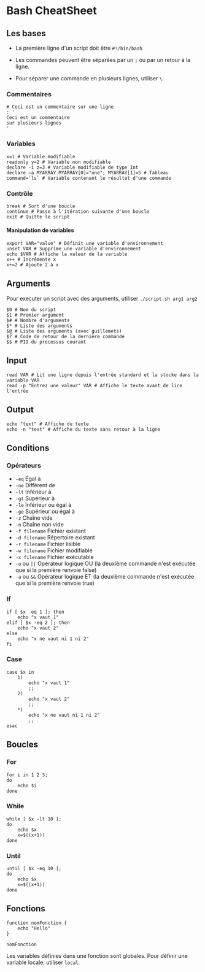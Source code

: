 # Bash CheatSheet

## Les bases

- La  première ligne d'un script doit être `#!/bin/bash`

- Les commandes peuvent être séparées par un `;` ou par un retour à la ligne.

- Pour séparer une commande en plusieurs lignes, utiliser `\`.

### Commentaires

    # Ceci est un commentaire sur une ligne
    : '
    Ceci est un commentaire
    sur plusieurs lignes
    '

### Variables

    x=1 # Variable modifiable
    readonly y=2 # Variable non modifiable
    declare -i z=3 # Variable modifiable de type Int
    declare –a MYARRAY MYARRAY[0]="one"; MYARRAY[1]=5 # Tableau
    command=`ls` # Variable contenant le résultat d'une commande

### Contrôle

    break # Sort d'une boucle
    continue # Passe à l'itération suivante d'une boucle
    exit # Quitte le script

#### Manipulation de variables

    export VAR="value" # Définit une variable d'environnement
    unset VAR # Supprime une variable d'environnement
    echo $VAR # Affiche la valeur de la variable
    x++ # Incrémente x
    x+=2 # Ajoute 2 à x

## Arguments

Pour executer un script avec des arguments, utiliser `./script.sh arg1 arg2`

    $0 # Nom du script
    $1 # Premier argument
    $# # Nombre d'arguments
    $* # Liste des arguments
    $@ # Liste des arguments (avec guillemets)
    $? # Code de retour de la dernière commande
    $$ # PID du processus courant

## Input

    read VAR # Lit une ligne depuis l'entrée standard et la stocke dans la variable VAR
    read -p "Entrez une valeur" VAR # Affiche le texte avant de lire l'entrée

## Output

    echo "text" # Affiche du texte
    echo -n "text" # Affiche du texte sans retour à la ligne

## Conditions

### Opérateurs

- `-eq` Égal à
- `-ne` Différent de
- `-lt` Inférieur à
- `-gt` Supérieur à
- `-le` Inférieur ou égal à
- `-ge` Supérieur ou égal à
- `-z` Chaîne vide
- `-n` Chaîne non vide
- `-f filename` Fichier existant
- `-d filename` Répertoire existant
- `-r filename` Fichier lisible
- `-w filename` Fichier modifiable
- `-x filename` Fichier exécutable
- `-o` ou `||` Opérateur logique OU (la deuxième commande n'est exécutée que si la première renvoie false)
- `-a` ou `&&` Opérateur logique ET (la deuxième commande n'est exécutée que si la première renvoie true)

### If

    if [ $x -eq 1 ]; then
        echo "x vaut 1"
    elif [ $x -eq 2 ]; then
        echo "x vaut 2"
    else
        echo "x ne vaut ni 1 ni 2"
    fi

### Case

    case $x in
        1)
            echo "x vaut 1"
            ;;
        2)
            echo "x vaut 2"
            ;;
        *)
            echo "x ne vaut ni 1 ni 2"
            ;;
    esac

## Boucles

### For

    for i in 1 2 3; 
    do
        echo $i
    done

### While

    while [ $x -lt 10 ]; 
    do
        echo $x
        x=$((x+1))
    done

### Until

    until [ $x -eq 10 ];
    do
        echo $x
        x=$((x+1))
    done

## Fonctions

    function nomFonction {
        echo "Hello"
    }

    nomFonction

Les variables définies dans une fonction sont globales. Pour définir une variable locale, utiliser `local`.